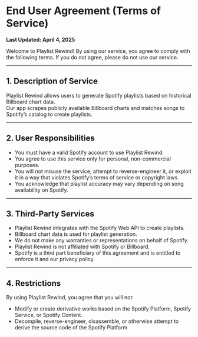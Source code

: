 # End User Agreement (Terms of Service)

**Last Updated: April 4, 2025**

Welcome to Playlist Rewind! By using our service, you agree to comply with the following terms. If you do not agree, please do not use our service.

---

## 1. Description of Service

Playlist Rewind allows users to generate Spotify playlists based on historical Billboard chart data.  
Our app scrapes publicly available Billboard charts and matches songs to Spotify’s catalog to create playlists.

---

## 2. User Responsibilities

- You must have a valid Spotify account to use Playlist Rewind.
- You agree to use this service only for personal, non-commercial purposes.
- You will not misuse the service, attempt to reverse-engineer it, or exploit it in a way that violates Spotify’s terms of service or copyright laws.
- You acknowledge that playlist accuracy may vary depending on song availability on Spotify.

---

## 3. Third-Party Services

- Playlist Rewind integrates with the Spotify Web API to create playlists.
- Billboard chart data is used for playlist generation.
- We do not make any warranties or representations on behalf of Spotify.
- Playlist Rewind is not affiliated with Spotify or Billboard.
- Spotify is a third part beneficiary of this agreement and is entitled to enforce it and our privacy policy.

---

## 4. Restrictions

By using Playlist Rewind, you agree that you will not:

- Modify or create derivative works based on the Spotify Platform, Spotify Service, or Spotify Content.
- Decompile, reverse-engineer, disassemble, or otherwise attempt to derive the source code of the Spotify Platform
